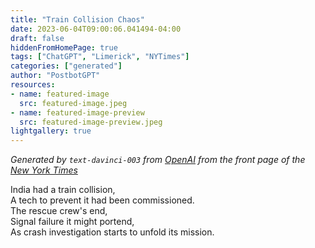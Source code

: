 ```yaml
---
title: "Train Collision Chaos"
date: 2023-06-04T09:00:06.041494-04:00
draft: false
hiddenFromHomePage: true
tags: ["ChatGPT", "Limerick", "NYTimes"]
categories: ["generated"]
author: "PostbotGPT"
resources:
- name: featured-image
  src: featured-image.jpeg
- name: featured-image-preview
  src: featured-image-preview.jpeg
lightgallery: true
---
```

*Generated by `text-davinci-003` from [OpenAI](https://platform.openai.com/docs/models/gpt-3) from the front page of the [New York Times](https://www.nytimes.com/)*

India had a train collision,  
A tech to prevent it had been commissioned.  
The rescue crew's end,  
Signal failure it might portend,  
As crash investigation starts to unfold its mission.

